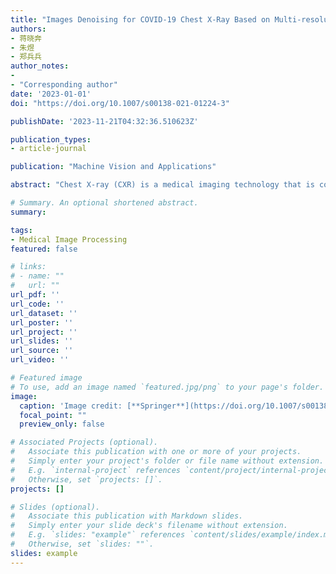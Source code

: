```yaml
---
title: "Images Denoising for COVID-19 Chest X-Ray Based on Multi-resolution Parallel Residual CNN"
authors:
- 蒋晓奔
- 朱煜
- 郑兵兵
author_notes:
- 
- "Corresponding author"
date: '2023-01-01'
doi: "https://doi.org/10.1007/s00138-021-01224-3"

publishDate: '2023-11-21T04:32:36.510623Z'

publication_types:
- article-journal

publication: "Machine Vision and Applications"

abstract: "Chest X-ray (CXR) is a medical imaging technology that is common and economical to use in clinical. Recently, coronavirus (COVID-19) has spread worldwide, and the second wave is rebounding strongly now with the coming winter that has a detrimental effect on the global economy and health. To make pre-diagnosis of COVID-19 as soon as possible, and reduce the work pressure of medical staff, making use of deep learning networks to detect positive CXR images of infected patients is a critical step. However, there are complex edge structures and rich texture details in the CXR images susceptible to noise that can interfere with the diagnosis of the machines and the doctors. Therefore, in this paper, we proposed a novel multi-resolution parallel residual CNN (named MPR-CNN) for CXR images denoising and special application for COVID-19 which can improve the image quality. The core of MPR-CNN consists of several essential modules. (a) Multi-resolution parallel convolution streams are utilized for extracting more reliable spatial and semantic information in multi-scale features. (b) Efficient channel and spatial attention can let the network focus more on texture details in CXR images with fewer parameters. (c) The adaptive multi-resolution feature fusion method based on attention is utilized to improve the expression of the network. On the whole, MPR-CNN can simultaneously retain spatial information in the shallow layers with high resolution and semantic information in the deep layers with low resolution. Comprehensive experiments demonstrate that our MPR-CNN can better retain the texture structure details in CXR images. Additionally, extensive experiments show that our MPR-CNN has a positive impact on CXR images classification and detection of COVID-19 cases from denoised CXR images."

# Summary. An optional shortened abstract.
summary: 

tags:
- Medical Image Processing 
featured: false

# links:
# - name: ""
#   url: ""
url_pdf: ''
url_code: ''
url_dataset: ''
url_poster: ''
url_project: ''
url_slides: ''
url_source: ''
url_video: ''

# Featured image
# To use, add an image named `featured.jpg/png` to your page's folder. 
image:
  caption: 'Image credit: [**Springer**](https://doi.org/10.1007/s00138-021-01224-3)'
  focal_point: ""
  preview_only: false

# Associated Projects (optional).
#   Associate this publication with one or more of your projects.
#   Simply enter your project's folder or file name without extension.
#   E.g. `internal-project` references `content/project/internal-project/index.md`.
#   Otherwise, set `projects: []`.
projects: []

# Slides (optional).
#   Associate this publication with Markdown slides.
#   Simply enter your slide deck's filename without extension.
#   E.g. `slides: "example"` references `content/slides/example/index.md`.
#   Otherwise, set `slides: ""`.
slides: example
---
```




